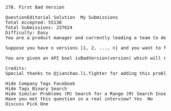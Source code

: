<pre>
278. First Bad Version  

QuestionEditorial Solution  My Submissions
Total Accepted: 55138
Total Submissions: 237624
Difficulty: Easy
You are a product manager and currently leading a team to develop a new product. Unfortunately, the latest version of your product fails the quality check. Since each version is developed based on the previous version, all the versions after a bad version are also bad.

Suppose you have n versions [1, 2, ..., n] and you want to find out the first bad one, which causes all the following ones to be bad.

You are given an API bool isBadVersion(version) which will return whether version is bad. Implement a function to find the first bad version. You should minimize the number of calls to the API.

Credits:
Special thanks to @jianchao.li.fighter for adding this problem and creating all test cases.

Hide Company Tags Facebook
Hide Tags Binary Search
Hide Similar Problems (M) Search for a Range (M) Search Insert Position (E) Guess Number Higher or Lower
Have you met this question in a real interview? Yes  No
Discuss Pick One

</pre>
